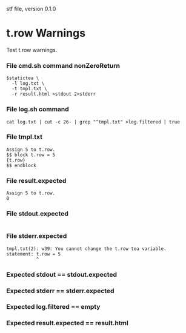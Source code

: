 stf file, version 0.1.0

# t.row Warnings

Test t.row warnings.

### File cmd.sh command nonZeroReturn

~~~
$statictea \
  -l log.txt \
  -t tmpl.txt \
  -r result.html >stdout 2>stderr
~~~

### File log.sh command

~~~
cat log.txt | cut -c 26- | grep "^tmpl.txt" >log.filtered | true
~~~


### File tmpl.txt

~~~
Assign 5 to t.row.
$$ block t.row = 5
{t.row}
$$ endblock
~~~


### File result.expected

~~~
Assign 5 to t.row.
0
~~~

### File stdout.expected

~~~
~~~

### File stderr.expected

~~~
tmpl.txt(2): w39: You cannot change the t.row tea variable.
statement: t.row = 5
           ^
~~~

### Expected stdout == stdout.expected
### Expected stderr == stderr.expected
### Expected log.filtered == empty
### Expected result.expected == result.html
